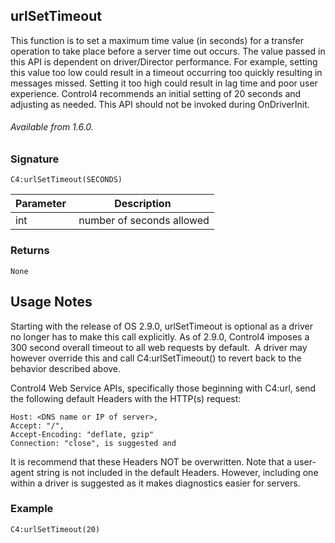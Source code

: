 ## urlSetTimeout

This function is to set a maximum time value (in seconds) for a transfer operation to take place before a server time out occurs. The value passed in this API is dependent on driver/Director performance. For example, setting this value too low could result in a timeout occurring too quickly resulting in messages missed. Setting it too high could result in lag time and poor user experience. Control4 recommends an initial setting of 20 seconds and adjusting as needed. This API should not be invoked during OnDriverInit.

###### Available from 1.6.0.


### Signature

`C4:urlSetTimeout(SECONDS) `	


| Parameter | Description |
| --- | --- |
| int |  number of seconds allowed |


### Returns

`None`


## Usage Notes

Starting with the release of OS 2.9.0, urlSetTimeout is optional as a driver no longer has to make this call explicitly. As of 2.9.0, Control4 imposes a 300 second overall timeout to all web requests by default.  A driver may however override this and call C4:urlSetTimeout() to revert back to the behavior described above. 

Control4 Web Service APIs, specifically those beginning with C4:url, send the following default Headers with the HTTP(s) request:

```
Host: <DNS name or IP of server>,
Accept: "/",
Accept-Encoding: "deflate, gzip"
Connection: "close", is suggested and 
```

It is recommend that these Headers NOT be overwritten. Note that a user-agent string is not included in the default Headers. However, including one within a driver is suggested as it makes diagnostics easier for servers.


### Example

`C4:urlSetTimeout(20)`